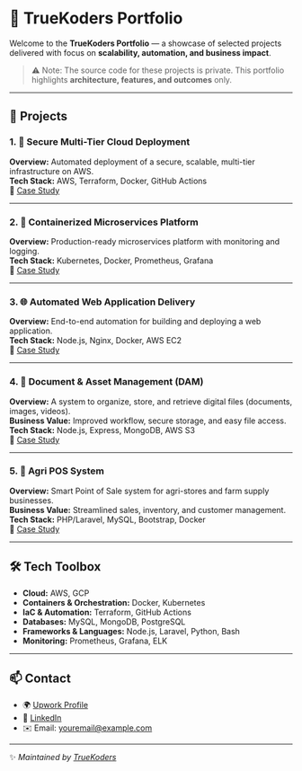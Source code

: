# 🌟 TrueKoders Portfolio

Welcome to the **TrueKoders Portfolio** — a showcase of selected projects delivered with focus on **scalability, automation, and business impact**.  

> ⚠️ Note: The source code for these projects is private. This portfolio highlights **architecture, features, and outcomes** only.

---

## 📂 Projects

### 1. 🔐 Secure Multi-Tier Cloud Deployment
**Overview:** Automated deployment of a secure, scalable, multi-tier infrastructure on AWS.  
**Tech Stack:** AWS, Terraform, Docker, GitHub Actions  
📄 [Case Study](./aws-multi-tier-infra/README.md)  

---

### 2. 🚀 Containerized Microservices Platform
**Overview:** Production-ready microservices platform with monitoring and logging.  
**Tech Stack:** Kubernetes, Docker, Prometheus, Grafana  
📄 [Case Study](./project2/README.md)  

---

### 3. 🌐 Automated Web Application Delivery
**Overview:** End-to-end automation for building and deploying a web application.  
**Tech Stack:** Node.js, Nginx, Docker, AWS EC2  
📄 [Case Study](./project3/README.md)  

---

### 4. 📁 Document & Asset Management (DAM)
**Overview:** A system to organize, store, and retrieve digital files (documents, images, videos).  
**Business Value:** Improved workflow, secure storage, and easy file access.  
**Tech Stack:** Node.js, Express, MongoDB, AWS S3  
📄 [Case Study](./dam/README.md)  

---

### 5. 🌾 Agri POS System
**Overview:** Smart Point of Sale system for agri-stores and farm supply businesses.  
**Business Value:** Streamlined sales, inventory, and customer management.  
**Tech Stack:** PHP/Laravel, MySQL, Bootstrap, Docker  
📄 [Case Study](./agri-pos/README.md)  

---

## 🛠️ Tech Toolbox

- **Cloud:** AWS, GCP  
- **Containers & Orchestration:** Docker, Kubernetes  
- **IaC & Automation:** Terraform, GitHub Actions  
- **Databases:** MySQL, MongoDB, PostgreSQL  
- **Frameworks & Languages:** Node.js, Laravel, Python, Bash  
- **Monitoring:** Prometheus, Grafana, ELK  

---

## 📫 Contact
- 🌍 [Upwork Profile](#)  
- 💼 [LinkedIn](#)  
- ✉️ Email: youremail@example.com  

---

✨ *Maintained by [TrueKoders](https://github.com/truekoders)*  
